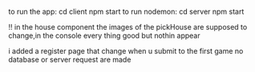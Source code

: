 to run the app:
cd client
npm start
to run nodemon:
cd server
npm start

!! in the house component the images of the pickHouse are supposed to change,in the console every thing good but nothin appear

i added a register page that change when u submit to the first game
no database or server request are made
